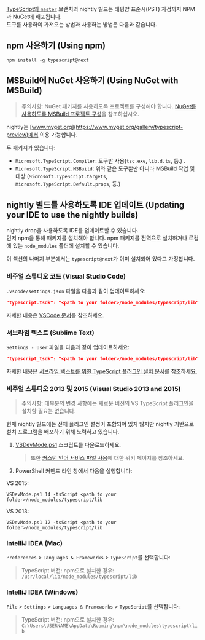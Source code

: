[TypeScript의 `master`](https://github.com/Microsoft/TypeScript/tree/master) 브랜치의 nightly 빌드는 태평양 표준시(PST) 자정까지 NPM과 NuGet에 배포됩니다.  
도구를 사용하여 가져오는 방법과 사용하는 방법은 다음과 같습니다.

## npm 사용하기 (Using npm)

```shell
npm install -g typescript@next
```

## MSBuild에 NuGet 사용하기 (Using NuGet with MSBuild)

> 주의사항: NuGet 패키지를 사용하도록 프로젝트를 구성해야 합니다.
[NuGet를 사용하도록 MSBuild 프로젝트 구성](https://github.com/Microsoft/TypeScript/wiki/Configuring-MSBuild-projects-to-use-NuGet)을 참조하십시오.

nightly는 [www.myget.org](https://www.myget.org/gallery/typescript-preview)에서 이용 가능합니다.

두 패키지가 있습니다:

* `Microsoft.TypeScript.Compiler`: 도구만 사용(`tsc.exe`, `lib.d.ts`, 등.) .
* `Microsoft.TypeScript.MSBuild`: 위와 같은 도구뿐만 아니라 MSBuild 작업 및 대상 (`Microsoft.TypeScript.targets`, `Microsoft.TypeScript.Default.props`, 등.)

## nightly 빌드를 사용하도록 IDE 업데이트 (Updating your IDE to use the nightly builds)

nightly drop을 사용하도록 IDE를 업데이트할 수 있습니다.  
먼저 npm을 통해 패키지를 설치해야 합니다.
npm 패키지를 전역으로 설치하거나 로컬에 있는 `node_modules` 폴더에 설치할 수 있습니다.

이 섹션의 나머지 부분에서는 `typescript@next`가 이미 설치되어 있다고 가정합니다.

### 비주얼 스튜디오 코드 (Visual Studio Code)

`.vscode/settings.json` 파일을 다음과 같이 업데이트하세요:

```json
"typescript.tsdk": "<path to your folder>/node_modules/typescript/lib"
```

자세한 내용은 [VSCode 문서](https://code.visualstudio.com/Docs/languages/typescript#_using-newer-typescript-versions)를 참조하세요.

### 서브라임 텍스트 (Sublime Text)

`Settings - User` 파일을 다음과 같이 업데이트하세요:

```json
"typescript_tsdk": "<path to your folder>/node_modules/typescript/lib"
```

자세한 내용은 [서브라임 텍스트를 위한 TypeScript 플러그인 설치 문서](https://github.com/Microsoft/TypeScript-Sublime-Plugin#installation)를 참조하세요.

### 비주얼 스튜디오 2013 및 2015 (Visual Studio 2013 and 2015)

> 주의사항: 대부분의 변경 사항에는 새로운 버전의 VS TypeScript 플러그인을 설치할 필요는 없습니다.

현재 nightly 빌드에는 전체 플러그인 설정이 포함되어 있지 않지만 nightly 기반으로 설치 프로그램을 배포하기 위해 노력하고 있습니다.

1. [VSDevMode.ps1](https://github.com/Microsoft/TypeScript/blob/master/scripts/VSDevMode.ps1) 스크립트를 다운로드하세요.

   > 또한 [커스텀 언어 서비스 파일 사용](https://github.com/Microsoft/TypeScript/wiki/Dev-Mode-in-Visual-Studio#using-a-custom-language-service-file)에 대한 위키 페이지를 참조하세요.

2. PowerShell 커맨드 라인 창에서 다음을 실행합니다:

  VS 2015:

  ```posh
  VSDevMode.ps1 14 -tsScript <path to your folder>/node_modules/typescript/lib
  ```

  VS 2013:

  ```posh
  VSDevMode.ps1 12 -tsScript <path to your folder>/node_modules/typescript/lib
  ```

### IntelliJ IDEA (Mac)

`Preferences` > `Languages & Frameworks` > `TypeScript`를 선택합니다:
 > TypeScript 버전: npm으로 설치한 경우: `/usr/local/lib/node_modules/typescript/lib`

### IntelliJ IDEA (Windows)

`File` > `Settings` > `Languages & Frameworks` > `TypeScript`를 선택합니다:
 > TypeScript 버전: npm으로 설치한 경우: `C:\Users\USERNAME\AppData\Roaming\npm\node_modules\typescript\lib`
